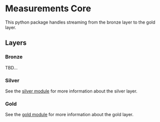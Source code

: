 # Measurements Core

This python package handles streaming from the bronze layer to the gold layer.

## Layers

### Bronze

TBD...

### Silver

See the [silver module](src/core/silver/README.md) for more information about the silver layer.

### Gold

See the [gold module](src/core/gold/README.md) for more information about the gold layer.
